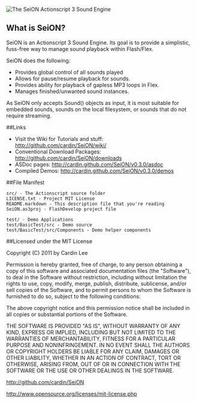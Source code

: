 ![The SeiON Actionscript 3 Sound Engine](http://farm6.static.flickr.com/5025/5659905644_3c04efb727.jpg)

## What is SeiON?
SeiON is an Actionscript 3 Sound Engine. Its goal is to provide a simplistic, fuss-free way to manage sound playback within Flash/Flex.

SeiON does the following:

* Provides global control of all sounds played
* Allows for pause/resume playback for sounds.
* Provides ability for playback of gapless MP3 loops in Flex.
* Manages finished/unwanted sound instances.

As SeiON only accepts Sound() objects as input, it is most suitable for embedded sounds, sounds on the local filesystem, or sounds that do not require streaming.

##Links

* Visit the Wiki for Tutorials and stuff: <http://github.com/cardin/SeiON/wiki/>
* Conventional Download Packages: <http://github.com/cardin/SeiON/downloads>
* ASDoc pages: <http://cardin.github.com/SeiON/v0.3.0/asdoc>
* Compiled Demos: <http://cardin.github.com/SeiON/v0.3.0/demos>

##File Manifest

	src/ - The Actionscript source folder
	LICENSE.txt - Project MIT License
	README.markdown - This description file that you're reading
	SeiON.as3proj - FlashDevelop project file
	
	test/ - Demo Applications
	test/BasicTest/src - Demo source
	test/BasicTest/src/Components - Demo helper components

##Licensed under the MIT License

Copyright (C) 2011 by Cardin Lee

Permission is hereby granted, free of charge, to any person obtaining a copy
of this software and associated documentation files (the "Software"), to deal
in the Software without restriction, including without limitation the rights
to use, copy, modify, merge, publish, distribute, sublicense, and/or sell
copies of the Software, and to permit persons to whom the Software is
furnished to do so, subject to the following conditions:

The above copyright notice and this permission notice shall be included in
all copies or substantial portions of the Software.

THE SOFTWARE IS PROVIDED "AS IS", WITHOUT WARRANTY OF ANY KIND, EXPRESS OR
IMPLIED, INCLUDING BUT NOT LIMITED TO THE WARRANTIES OF MERCHANTABILITY,
FITNESS FOR A PARTICULAR PURPOSE AND NONINFRINGEMENT. IN NO EVENT SHALL THE
AUTHORS OR COPYRIGHT HOLDERS BE LIABLE FOR ANY CLAIM, DAMAGES OR OTHER
LIABILITY, WHETHER IN AN ACTION OF CONTRACT, TORT OR OTHERWISE, ARISING FROM,
OUT OF OR IN CONNECTION WITH THE SOFTWARE OR THE USE OR OTHER DEALINGS IN
THE SOFTWARE.

<http://github.com/cardin/SeiON>

<http://www.opensource.org/licenses/mit-license.php>